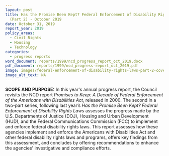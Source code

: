 ```yaml
---
layout: post
title: Has the Promise Been Kept? Federal Enforcement of Disability Rights Laws
  (Part 2) - October 2019
date: October 31, 2019
report_year: 2019
policy_areas:
  - Civil Rights
  - Housing
  - Technology
categories:
  - progress reports
word_document: reports/1999/ncd_progress_report_oct_2019.docx
pdf_document: reports/1999/ncd_progress-report_oct_2019.pdf
image: images/federal-enforcement-of-disability-rights-laws-part-2-cover.png
image_alt_text: NA
---
```



**SCOPE AND PURPOSE:** In this year's annual progress report, the Council revisits the NCD report *Promises to Keep: A Decade of Federal Enforcement of the Americans with Disabilities Act*, released in 2000. The second in a two-part series, following last year’s *Has the Promise Been Kept? Federal Enforcement of Disability Rights Laws* assesses the progress made by the U.S. Departments of Justice (DOJ), Housing and Urban Development (HUD), and the Federal Communications Commission (FCC) to implement and enforce federal disability rights laws. This report assesses how these agencies implement and enforce the Americans with Disabilities Act and other federal disability rights laws and programs, offers key findings from this assessment, and concludes by offering recommendations to enhance the agencies' investigative and compliance efforts.